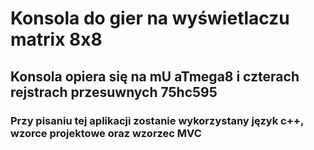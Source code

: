 # Konsola do gier na wyświetlaczu matrix 8x8
## Konsola opiera się na mU aTmega8 i czterach rejstrach przesuwnych 75hc595
### Przy pisaniu tej aplikacji zostanie wykorzystany język c++, wzorce projektowe oraz wzorzec MVC

